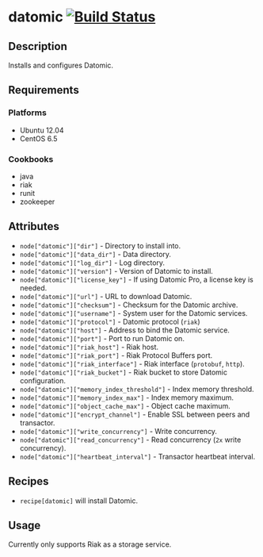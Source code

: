 # datomic [![Build Status](https://secure.travis-ci.org/hectcastro/chef-datomic.png?branch=master)](http://travis-ci.org/hectcastro/chef-datomic)

## Description

Installs and configures Datomic.

## Requirements

### Platforms

* Ubuntu 12.04
* CentOS 6.5

### Cookbooks

* java
* riak
* runit
* zookeeper

## Attributes

* `node["datomic"]["dir"]` - Directory to install into.
* `node["datomic"]["data_dir"]` - Data directory.
* `node["datomic"]["log_dir"]` - Log directory.
* `node["datomic"]["version"]` - Version of Datomic to install.
* `node["datomic"]["license_key"]` - If using Datomic Pro, a license key is needed.
* `node["datomic"]["url"]` - URL to download Datomic.
* `node["datomic"]["checksum"]` - Checksum for the Datomic archive.
* `node["datomic"]["username"]` - System user for the Datomic services.
* `node["datomic"]["protocol"]` - Datomic protocol (`riak`)
* `node["datomic"]["host"]` - Address to bind the Datomic service.
* `node["datomic"]["port"]` - Port to run Datomic on.
* `node["datomic"]["riak_host"]` - Riak host.
* `node["datomic"]["riak_port"]` - Riak Protocol Buffers port.
* `node["datomic"]["riak_interface"]` - Riak interface (`protobuf`, `http`).
* `node["datomic"]["riak_bucket"]` - Riak bucket to store Datomic configuration.
* `node["datomic"]["memory_index_threshold"]` - Index memory threshold.
* `node["datomic"]["memory_index_max"]` - Index memory maximum.
* `node["datomic"]["object_cache_max"]` - Object cache maximum.
* `node["datomic"]["encrypt_channel"]` - Enable SSL between peers and transactor.
* `node["datomic"]["write_concurrency"]` - Write concurrency.
* `node["datomic"]["read_concurrency"]` - Read concurrency (`2x` write concurrency).
* `node["datomic"]["heartbeat_interval"]` - Transactor heartbeat interval.

## Recipes

* `recipe[datomic]` will install Datomic.

## Usage

Currently only supports Riak as a storage service.
